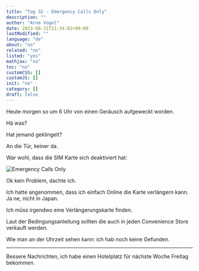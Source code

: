 ```yaml
---
title: "Tag 32 - Emergency Calls Only"
description: ""
author: "Arne Vogel"
date: 2023-08-31T21:34:02+09:00
lastModified: ""
language: "de"
about: "no"
related: "no"
listed: "yes"
mathjax: "no"
toc: "no"
customCSS: []
customJS: []
init: "no"
category: []
draft: false
---
```


Heute morgen so um 6 Uhr von einen Geräusch aufgeweckt worden.

Hä was?

Hat jemand geklingelt?

An die Tür, keiner da.

War wohl, dass die SIM Karte sich deaktiviert hat:

![Emergency Calls Only](emergency.jpg)

Ok kein Problem, dachte ich.

Ich hatte angenommen, dass ich einfach Online die Karte verlängern kann.
Ja ne, nicht in Japan.

Ich müss irgendwo eine Verlängerungskarte finden.

Laut der Bedingungsanleitung sollten die auch in jeden Convenience Store verkauft werden.

Wie man an der Uhrzeit sehen kann: ich hab noch keine Gefunden.

---

Bessere Nachrichten, ich habe einen Hotelplatz für nächste Woche Freitag bekommen.

